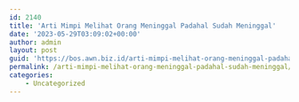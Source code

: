 ```yaml
---
id: 2140
title: 'Arti Mimpi Melihat Orang Meninggal Padahal Sudah Meninggal'
date: '2023-05-29T03:09:02+00:00'
author: admin
layout: post
guid: 'https://bos.awn.biz.id/arti-mimpi-melihat-orang-meninggal-padahal-sudah-meninggal/'
permalink: /arti-mimpi-melihat-orang-meninggal-padahal-sudah-meninggal/
categories:
    - Uncategorized
---
```


